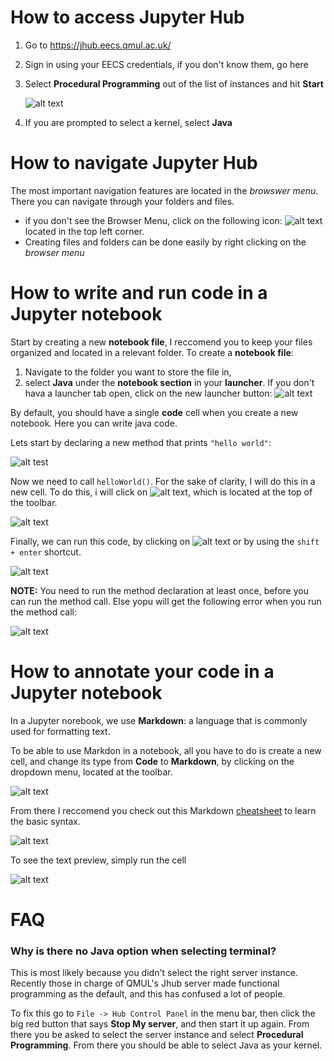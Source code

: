 # **How to access Jupyter Hub**

1. Go to https://jhub.eecs.qmul.ac.uk/
2. Sign in using your EECS credentials, if you don't know them, go here
3. Select **Procedural Programming** out of the list of instances and hit **Start**
   
   ![alt text][server_instance]
4. If you are prompted to select a kernel, select **Java**
   

# **How to navigate Jupyter Hub**

The most important navigation features are located in the *browswer menu*. There you can navigate through your folders and files.

- if you don't see the Browser Menu, click on the following icon: ![alt text][fileLogo] located in the top left corner.
- Creating files and folders can be done easily by right clicking on the *browser menu*


# **How to write and run code in a Jupyter notebook**

Start by creating a new **notebook file**, I reccomend you to keep your files organized and located in a relevant folder.  To create a **notebook file**:
1. Navigate to the folder you want to store the file in,  
2. select **Java** under the **notebook section** in your **launcher**. If you don't hava a launcher tab open, click on the new launcher button: ![alt text][new_launcher]

By default, you should have a single **code** cell when you create a new notebook. Here you can write java code.

Lets start by declaring a new method that prints `"hello world"`:

 ![alt test][helloWorldDecl]

Now we need to call `helloWorld()`. For the sake of clarity, I will do this in a new cell. To do this, i will click on ![alt text][plus_button], which is located at the top of the toolbar. 

![alt text][helloWorldCall]

Finally, we can run this code, by clicking on ![alt text][run_button] or by using the `shift + enter` shortcut.

![alt text][helloWorld]

**NOTE:** You need to run the method declaration at least once, before you can run the method call. Else yopu will get the following error when you run the method call:

![alt text][helloWorldError]

# How to annotate your code in a Jupyter notebook

In a Jupyter norebook, we use **Markdown**: a language that is commonly used for formatting text.

To be able to use Markdon in a notebook, all you have to do is create a new cell, and change its type from **Code** to **Markdown**, by clicking on the dropdown menu, located at the toolbar. 

![alt text][toolbar]

From there I reccomend you check out this Markdown [cheatsheet][md_cheatsheet] to learn the basic syntax.

![alt text][md_example]

To see the text preview, simply run the cell

![alt text][md_preview]

# FAQ

### **Why is there no Java option when selecting terminal?**


This is most likely because you didn't select the right server instance. Recently those in charge of QMUL's Jhub server made functional programming as the default, and this has confused a lot of people.

To fix this go to `File -> Hub Control Panel` in the menu bar, then click the big red button that says **Stop My server**, and then start it up again. From there you be asked to select the server instance and select **Procedural Programming**. From there you should be able to select Java as your kernel.








[server_instance]: https://media.discordapp.net/attachments/578327147974885388/894226764161769562/unknown.png
[fileLogo]: https://cdn.discordapp.com/attachments/578327147974885388/894229461745156186/unknown.png
[new_launcher]: https://media.discordapp.net/attachments/578327147974885388/894235730015027261/unknown.png
[helloWorldDecl]: https://media.discordapp.net/attachments/578327147974885388/894243421101895700/unknown.png
[plus_button]: https://cdn.discordapp.com/attachments/578327147974885388/894240631470313523/unknown.png
[helloWorldCall]: https://media.discordapp.net/attachments/578327147974885388/894244055721062440/unknown.png
[run_button]: https://media.discordapp.net/attachments/578327147974885388/894241888650035240/unknown.png
[helloWorld]: https://media.discordapp.net/attachments/578327147974885388/894244055721062440/unknown.png
[helloWorldError]: https://cdn.discordapp.com/attachments/578327147974885388/894245522930552842/unknown.png
[toolbar]: https://images-ext-2.discordapp.net/external/gebVCSSrYy936nv68BLgzH_ozXYM7vvZxXN3-A9qWhU/https/media.discordapp.net/attachments/578327147974885388/894261667834249276/unknown.png
[md_cheatsheet]: https://github.com/adam-p/markdown-here/wiki/Markdown-Cheatsheet
[md_example]: https://media.discordapp.net/attachments/578327147974885388/894268222650593280/unknown.png
[md_preview]: https://cdn.discordapp.com/attachments/578327147974885388/894268307476201482/unknown.png
